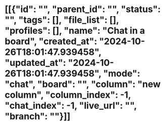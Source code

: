 # [[{"id": "", "parent_id": "", "status": "", "tags": [], "file_list": [], "profiles": [], "name": "Chat in a board", "created_at": "2024-10-26T18:01:47.939458", "updated_at": "2024-10-26T18:01:47.939458", "mode": "chat", "board": "", "column": "new column", "column_index": -1, "chat_index": -1, "live_url": "", "branch": ""}]]